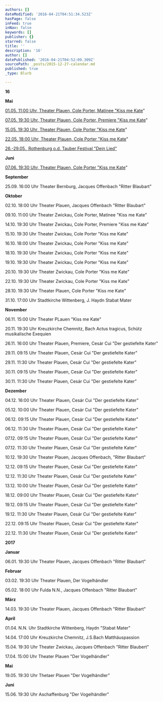 ```yaml
---
authors: []
dateModified: '2016-04-21T04:51:34.523Z'
hasPage: false
inFeed: true
inNav: false
keywords: []
publisher: {}
starred: false
title: ''
description: '16'
author: []
datePublished: '2016-04-21T04:52:09.309Z'
sourcePath: _posts/2015-12-27-calendar.md
published: true
_type: Blurb

---
```

**16**

**Mai**

[01.05\. 11:00 Uhr, Theater Plauen, Cole Porter, Matinee "Kiss me Kate][0]"

[07.05\. 19:30 Uhr, Theater Plauen, Cole Porter, Premiere "Kiss me Kate][0]"

[15.05\. 19:30 Uhr, Theater Plauen, Cole Porter "Kiss me Kate][0]"

[22.05\. 18:00 Uhr, Theater Plauen, Cole Porter "Kiss me Kate][0]"

[26.-29.05., Rothenburg o.d. Tauber Festival "Dein Lied"][1]

**Juni**

[07.06\. 19:30 Uhr, Theater Plauen, Cole Porter "Kiss me Kate][0]"

**September**

25.09\. 16:00 Uhr Theater Bernburg, Jacques Offenbach "Ritter Blaubart"

**Oktober**

02.10\. 18:00 Uhr Theater Plauen, Jacques Offenbach "Ritter Blaubart"

09.10\. 11:00 Uhr Theater Zwickau, Cole Porter, Matinee "Kiss me Kate"

14.10\. 19:30 Uhr Theater Zwickau, Cole Porter, Premiere "Kiss me Kate"

15.10\. 19:30 Uhr Theater Zwickau, Cole Porter "Kiss me Kate"

16.10\. 18:00 Uhr Theater Zwickau, Cole Porter "Kiss me Kate"

18.10\. 19:30 Uhr Theater Zwickau, Cole Porter "Kiss me Kate"

19.10\. 19:30 Uhr Theater Zwickau, Cole Porter "Kiss me Kate"

20.10\. 19:30 Uhr Theater Zwickau, Cole Porter "Kiss me Kate"

22.10\. 19:30 Uhr Theater Zwickau, Cole Porter "Kiss me Kate"

28.10\. 19:30 Uhr Theater Plauen, Cole Porter "Kiss me Kate"

31.10\. 17:00 Uhr Stadtkirche Wittenberg, J. Haydn Stabat Mater

**November**

06.11\. 15:00 Uhr Theater PLauen "Kiss me Kate"

20.11\. 19:30 Uhr Kreuzkirche Chemnitz, Bach Actus tragicus, Schütz musikalische Exequien

26.11\. 16:00 Uhr Theater Plauen, Premiere, Cesár Cui "Der gestiefelte Kater"

29.11\. 09:15 Uhr Theater Plauen, Cesár Cui "Der gestiefelte Kater"

29.11\. 11:30 Uhr Theater Plauen, Cesár Cui "Der gestiefelte Kater"

30.11\. 09:15 Uhr Theater Plauen, Cesár Cui "Der gestiefelte Kater"

30.11\. 11:30 Uhr Theater Plauen, Cesár Cui "Der gestiefelte Kater"

**Dezember**

04.12\. 16:00 Uhr Theater Plauen, Cesár Cui "Der gestiefelte Kater"

05.12\. 10:00 Uhr Theater Plauen, Cesár Cui "Der gestiefelte Kater"

06.12\. 09:15 Uhr Theater Plauen, Cesár Cui "Der gestiefelte Kater"

06.12\. 11:30 Uhr Theater Plauen, Cesár Cui "Der gestiefelte Kater"

07.12\. 09:15 Uhr Theater Plauen, Cesár Cui "Der gestiefelte Kater"

07.12\. 11:30 Uhr Theater Plauen, Cesár Cui "Der gestiefelte Kater"

10.12\. 19:30 Uhr Theater Plauen, Jacques Offenbach, "Ritter Blaubart"

12.12\. 09:15 Uhr Theater Plauen, Cesár Cui "Der gestiefelte Kater"

12.12\. 11:30 Uhr Theater Plauen, Cesár Cui "Der gestiefelte Kater"

13.12\. 10:00 Uhr Theater Plauen, Cesár Cui "Der gestiefelte Kater"

18.12\. 09:00 Uhr Theater Plauen, Cesár Cui "Der gestiefelte Kater"

19.12\. 09:15 Uhr Theater Plauen, Cesár Cui "Der gestiefelte Kater"

19.12\. 11:30 Uhr Theater Plauen, Cesár Cui "Der gestiefelte Kater"

22.12\. 09:15 Uhr Theater Plauen, Cesár Cui "Der gestiefelte Kater"

22.12\. 11:30 Uhr Theater Plauen, Cesár Cui "Der gestiefelte Kater"

**2017**

**Januar**

06.01\. 19:30 Uhr Theater Plauen, Jacques Offenbach "Ritter Blaubart"

**Februar**

03.02\. 19:30 Uhr Theater Plauen, Der Vogelhändler

05.02\. 18:00 Uhr Fulda N.N., Jacques Offenbach "Ritter Blaubart"

**März**

14.03\. 19:30 Uhr Theater Plauen, Jacques Offenbach "Ritter Blaubart"

**April**

01.04\. N.N. Uhr Stadtkirche Wittenberg, Haydn "Stabat Mater"

14.04\. 17:00 Uhr Kreuzkirche Chemnitz, J.S.Bach Matthäuspassion

15.04\. 19:30 Uhr Theater Zwickau, Jacques Offenbach "Ritter Blaubert"

17.04\. 15:00 Uhr Theater Plauen "Der Vogelhändler"

**Mai**

19.05\. 19:30 Uhr Thetaer Plauen "Der Vogelhändler"

**Juni**

15.06\. 19:30 Uhr Aschaffenburg "Der Vogelhändler"

[0]: http://www.theater-plauen-zwickau.de/spielplan.php?id=956&q=%22kiss%22+%22kate%22+&back=suche.php%3Fq%3Dkiss+kate%26w%3Dall%26index%3D0
[1]: http://www.dein-lied.com/html/konzerte.html "dein Lied"